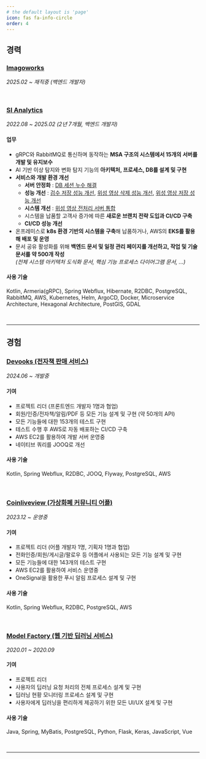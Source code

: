 ```yaml
---
# the default layout is 'page'
icon: fas fa-info-circle
order: 4
---
```


## 경력

### [Imagoworks](https://dentbird.kr/)

_2025.02 ~ 재직중 (백엔드 개발자)_

<br/>

### [SI Analytics](https://si-analytics.ai/)

_2022.08 ~ 2025.02 (2년 7개월, 백엔드 개발자)_

#### 업무

- gRPC와 RabbitMQ로 통신하며 동작하는 **MSA 구조의 시스템에서 15개의 서버를 개발 및 유지보수**
- AI 기반 이상 탐지와 변화 탐지 기능의 **아키텍처, 프로세스, DB를 설계 및 구현**
- **서비스와 개발 환경 개선**
  - **서버 안정화** : [DB 세션 누수 해결](https://leesm0518.github.io/posts/database-session-leak/)
  - **성능 개선** : [검수 저장 성능 개선](https://leesm0518.github.io/posts/save-review-performance-tuning/), [위성 영상 삭제 성능 개선](https://leesm0518.github.io/posts/delete-scene-performance-tuning/), [위성 영상 저장 성능 개선](https://leesm0518.github.io/posts/save-scene-performance-tuning/)
  - **시스템 개선** : [위성 영상 전처리 서버 통합](https://leesm0518.github.io/posts/scene-preprocessing-servers-integration/)
  - 시스템을 납품할 고객사 증가에 따른 **새로운 브랜치 전략 도입과 CI/CD 구축**
  - **CI/CD 성능 개선**
- 온프레미스로 **k8s 환경 기반의 시스템을 구축**해 납품하거나, AWS의 **EKS를 활용해 배포 및 운영**
- 문서 공유 활성화를 위해 **백엔드 문서 및 일정 관리 페이지를 개선하고, 작업 및 기술 문서를 약 500개 작성** <br/> _(전체 시스템 아키텍처 도식화 문서, 핵심 기능 프로세스 다이어그램 문서, ...)_

#### 사용 기술

Kotlin, Armeria(gRPC), Spring Webflux, Hibernate, R2DBC, PostgreSQL, RabbitMQ, AWS, Kubernetes, Helm, ArgoCD, Docker, Microservice Architecture, Hexagonal Architecture, PostGIS, GDAL

<br/>

---

## 경험

### [Devooks (전자책 판매 서비스)](https://github.com/LeeSM0518/devooks)

_2024.06 ~ 개발중_

#### 기여

- 프로젝트 리더 (프론트엔드 개발자 1명과 협업)
- 회원/인증/전자책/알림/PDF 등 모든 기능 설계 및 구현 (약 50개의 API)
- 모든 기능들에 대한 153개의 테스트 구현
- 테스트 수행 후 AWS로 자동 배포하는 CI/CD 구축
- AWS EC2를 활용하여 개발 서버 운영중
- 네이티브 쿼리를 JOOQ로 개선

#### 사용 기술

Kotlin, Spring Webflux, R2DBC, JOOQ, Flyway, PostgreSQL, AWS

<br/>

### [Coinliveview (가상화폐 커뮤니티 어플)](https://play.google.com/store/apps/details?id=com.podoal.coinlive&hl=ko&gl=US)

_2023.12 ~ 운영중_

#### 기여

- 프로젝트 리더 (어플 개발자 1명, 기획자 1명과 협업)
- 전화인증/회원/게시글/팔로우 등 어플에서 사용되는 모든 기능 설계 및 구현
- 모든 기능들에 대한 143개의 테스트 구현
- AWS EC2를 활용하여 서비스 운영중
- OneSignal을 활용한 푸시 알림 프로세스 설계 및 구현

#### 사용 기술

Kotlin, Spring Webflux, R2DBC, PostgreSQL, AWS

<br/>

### [Model Factory (웹 기반 딥러닝 서비스)](https://github.com/2020-capstone-project/model-factory)

_2020.01 ~ 2020.09_

#### 기여

- 프로젝트 리더
- 사용자의 딥러닝 요청 처리의 전체 프로세스 설계 및 구현
- 딥러닝 현황 모니터링 프로세스 설계 및 구현
- 사용자에게 딥러닝을 편리하게 제공하기 위한 모든 UI/UX 설계 및 구현

#### 사용 기술

Java, Spring, MyBatis, PostgreSQL, Python, Flask, Keras, JavaScript, Vue

<br/>

---

<div id="tail-wrapper"></div>

<script type="text/javascript">
  (function () {
    const origin = 'https://giscus.app';
    const lightTheme = 'light';
    const darkTheme = 'dark_dimmed';

    let initTheme = lightTheme;
    const html = document.documentElement;

    if (
      (html.hasAttribute('data-mode') &&
        html.getAttribute('data-mode') === 'dark') ||
      (!html.hasAttribute('data-mode') &&
        window.matchMedia('(prefers-color-scheme: dark)').matches)
    ) {
      initTheme = darkTheme;
    }

    let lang = '{{ site.comments.giscus.lang | default: lang }}';
    {%- comment -%} https://github.com/giscus/giscus/tree/main/locales {%- endcomment -%}
    if (lang.length > 2 && !lang.startsWith('zh')) {
      lang = lang.slice(0, 2);
    }

    let giscusAttributes = {
      src: 'https://giscus.app/client.js',
      'data-repo': '{{ site.comments.giscus.repo}}',
      'data-repo-id': '{{ site.comments.giscus.repo_id }}',
      'data-category': '{{ site.comments.giscus.category }}',
      'data-category-id': '{{ site.comments.giscus.category_id }}',
      'data-mapping': '{{ site.comments.giscus.mapping | default: 'pathname' }}',
      'data-strict' : '{{ site.comments.giscus.strict | default: '0' }}',
      'data-reactions-enabled': '{{ site.comments.giscus.reactions_enabled | default: '1' }}',
      'data-emit-metadata': '0',
      'data-theme': initTheme,
      'data-input-position': '{{ site.comments.giscus.input_position | default: 'bottom' }}',
      'data-lang': lang,
      'data-loading': 'lazy',
      crossorigin: 'anonymous',
      async: ''
    };

    let giscusScript = document.createElement('script');
    Object.entries(giscusAttributes).forEach(([key, value]) =>
      giscusScript.setAttribute(key, value)
    );
    document.getElementById('tail-wrapper').appendChild(giscusScript);

    addEventListener('message', (event) => {
      if (
        event.source === window &&
        event.data &&
        event.data.direction === ModeToggle.ID
      ) {
        {%- comment -%} global theme mode changed {%- endcomment -%}
        const mode = event.data.message;
        const theme = mode === ModeToggle.DARK_MODE ? darkTheme : lightTheme;

        const message = {
          setConfig: {
            theme: theme
          }
        };

        const giscus = document.getElementsByClassName('giscus-frame')[0].contentWindow;
        giscus.postMessage({ giscus: message }, origin);
      }
    });
  })();
</script>
